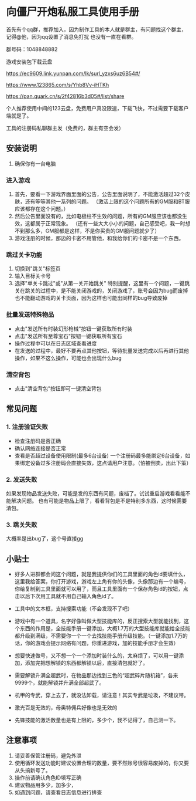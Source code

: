 # 向僵尸开炮私服工具使用手册

首先有个qq群，推荐加入，因为制作工具的本人就是群主，有问题找这个群主，记得@他，因为qq设置了消息免打扰
也没有一直在看群。

群号码：1048848882

游戏安装包下载云盘


https://ec9609.link.yunpan.com/lk/surl_yzxs6uz6B54#/

https://www.123865.com/s/Yhb8Vv-iHTKh

https://pan.quark.cn/s/2f42816b3d05#/list/share

个人推荐使用中间的123云盘，免费用户真没限速，下载飞快，不过需要下载客户端就是了。

工具的注册码私聊群主发（免费的，群主有空会发）

## 安装说明
1. 确保你有一台电脑

### 进入游戏
1. 首先，要看一下游戏界面里面的公告，公告里面说明了，不能激活超过32个皮肤，还有等等其他一系列的问题。
（激活上限的这个问题所有的GM服和BT服应该都存在这个问题。）
2. 然后公告里面没有的，比如电极柱不生效的问题，所有的GM服应该也都没生效，这都属于正常现象。
（还有一些大大小小的问题，自己感受吧，我一时想不到那么多，GM服都是这样，不是你买贵的GM服问题就少了）
3. 游戏注册的时候，那边的卡密不用管他，和我给你们的卡密不是一个东西。

### 跳过关卡功能
1. 切换到"跳关"标签页
2. 输入目标关卡号
3. 选择"单关卡跳过"或"从第一关开始跳关"
特别提醒，这里有一个问题，一键跳关在跳关的过程中，是不能关闭游戏的，关闭游戏了，账号会因为bug而废掉
也不能翻动游戏的关卡页面，因为这样也可能出同样的bug导致废掉

### 批量发送特殊物品
- 点击"发送所有时装幻形枪械"按钮一键获取所有时装
- 点击"发送所有至尊宝石"按钮一键获取所有宝石
- 操作过程中可以在日志区域查看进度
- 在发送的过程中，最好不要再点其他按钮，等待批量发送完成以后再进行其他操作，如果不这么操作，可能也会出现什么bug

### 清空背包
- 点击"清空背包"按钮即可一键清空背包

## 常见问题

### 1. 注册验证失败
- 检查注册码是否正确
- 确认网络连接是否正常
- 查看是否超过设备使用限制(最多6台设备)
一个注册码最多能绑定6台设备，如果绑定设备过多注册码会直接失效，这点请用户注意。（怕被倒卖，出此下策）

### 2. 发送失败
如果发现物品发送失败，可能是发的东西有问题，废档了。试试重启游戏看看能不能解决问题。 也有可能是物品上限了，看看背包是不是特别多东西，这时候需要清包。


### 3. 跳关失败
大概率是出bug了，这个号直接gg

## 小贴士

- 好多人进群都会问这个问题，就是我提供你们的工具里面的角色id要填什么，这里我给答案，你打开游戏，游戏左上角有你的头像，头像那边有一个编号，你给复制到工具里面就可以用了，而且工具里面有一个保存角色id的按钮，点击以后下次用工具就不用自己输入角色id了。

- 工具中的文本框，支持搜索功能（不会发现不了吧）

- 游戏中有一个道具，名字好像叫做大型技能库的，反正搜索大型就能找到，这个东西的作用是，全技能手册一键添加，大概1.7万的大型技能库就能给全技能都升级到满级，不需要你一个一个去找技能手册升级技能。（一键添加1.7万的话，你的游戏会提示网络有问题，你重进游戏，加的技能手册才会生效）

- 想要快速做号，又不想一个一个添加时装什么的，太麻烦了，可以用一键添加，添加完把想解锁的东西都解锁以后，直接清包就好了。

- 需要解锁升满全超武时，在物品那边找到三色的“超武碎片随机箱”，各来9999个，就能解锁并升满全部超武了。

- 机甲的专武，穿上去了，就没法卸载，请注意！其实专武是垃圾，不建议带。

- 激光百是无效的，母奥特佣兵好像也是无效的

- 先锋技能的激活数量也是有上限的，多少个，我不记得了，自己测一下。



## 注意事项

1. 请妥善保管注册码，避免外泄
2. 使用循环发送功能时建议设置合理的数量，要不然账号很容易废掉的，你又要从头搞新号了。
3. 操作前请确认角色ID填写正确
4. 建议物品用多少，加多少，
5. 如遇到问题，请查看日志信息进行排查
